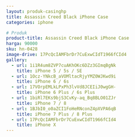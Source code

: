 ```yaml
---
layout: produk-casinghp
title: Assassin Creed Black iPhone Case
categories: iphone

# Produk
product-title: Assassin Creed Black iPhone Case
harga: 90000
sku: hn-0428
image-drive: 17PcQcIAMFbrDr7CuExwCIdT1966fCId4
gallery:
  - url: 1i1R4um8ZVP7cuAKhOKc6DZz3GImqBgNk
    title: iPhone 5 / 5s / SE
  - url: 1Ocz-YNkcB_aVOMltacRjyYMZ0WJKwd9i
    title: iPhone 6 / 6s
  - url: 17VOrpEMLkLPxPh3lvVd8JCEIiJ0wgGH-
    title: iPhone 6 Plus / 6s Plus
  - url: 1biRl7EKs9bjS3CvKy-aq_Bq8BLO01ZJr
    title: iPhone 7 / 8
  - url: 1BJbI0_o0aZCI1FoHeRNconZ4pXVPA6qB
    title: iPhone 7 Plus / 8 Plus
  - url: 17PcQcIAMFbrDr7CuExwCIdT1966fCId4
    title: iPhone X
---
```

